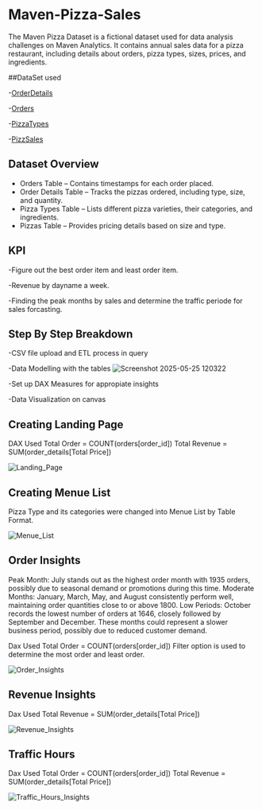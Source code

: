 # Maven-Pizza-Sales

The Maven Pizza Dataset is a fictional dataset used for data analysis challenges on Maven Analytics. It contains annual sales data for a pizza restaurant, including details about orders, pizza types, sizes, prices, and ingredients.

##DataSet used

-<a href="https://github.com/NaingLinnPhyoe28/Maven-Pizza-Sales/blob/main/order_details.csv">OrderDetails</a>

-<a href="https://github.com/NaingLinnPhyoe28/Maven-Pizza-Sales/blob/main/orders.csv">Orders</a>

-<a href="https://github.com/NaingLinnPhyoe28/Maven-Pizza-Sales/blob/main/pizza_types.csv">PizzaTypes<a/>

-<a href="https://github.com/NaingLinnPhyoe28/Maven-Pizza-Sales/blob/main/pizzas.csv">PizzSales<a/>

## Dataset Overview

- Orders Table – Contains timestamps for each order placed.
- Order Details Table – Tracks the pizzas ordered, including type, size, and quantity.
- Pizza Types Table – Lists different pizza varieties, their categories, and ingredients.
- Pizzas Table – Provides pricing details based on size and type.

## KPI

-Figure out the best order item and least order item.

-Revenue by dayname a week.

-Finding the peak months by sales and determine the traffic periode for sales forcasting.


## Step By Step Breakdown

-CSV file upload and ETL process in query

-Data Modelling with the tables
![Screenshot 2025-05-25 120322](https://github.com/user-attachments/assets/35e2b093-fee5-493f-87d7-e07d465dda1e)

-Set up DAX Measures for appropiate insights

-Data Visualization on canvas


## Creating Landing Page

DAX Used
Total Order = COUNT(orders[order_id])
Total Revenue = SUM(order_details[Total Price])

![Landing_Page](https://github.com/user-attachments/assets/65bfe69d-bd26-497c-a869-e8edc4e81b13)

## Creating Menue List

Pizza Type and its categories were changed into Menue List by Table Format.

![Menue_List](https://github.com/user-attachments/assets/4af7a9c2-f66f-48a5-8dfc-05869f8d43f2)

## Order Insights

Peak Month: July stands out as the highest order month with 1935 orders, possibly due to seasonal demand or promotions during this time.
Moderate Months: January, March, May, and August consistently perform well, maintaining order quantities close to or above 1800.
Low Periods: October records the lowest number of orders at 1646, closely followed by September and December. These months could represent a slower business period, possibly due to reduced customer demand.

Dax Used
Total Order = COUNT(orders[order_id])
Filter option is used to determine the most order and least order.

![Order_Insights](https://github.com/user-attachments/assets/0d2c4467-79c8-434d-83e4-2e3a12978030)

## Revenue Insights

Dax Used 
Total Revenue = SUM(order_details[Total Price])

![Revenue_Insights](https://github.com/user-attachments/assets/6b9ead2c-89da-4a22-8152-7ebdb769f456)

## Traffic Hours

Dax Used
Total Order = COUNT(orders[order_id])
Total Revenue = SUM(order_details[Total Price])

![Traffic_Hours_Insights](https://github.com/user-attachments/assets/fcb34c68-ee6b-4acc-bb9e-c82b4597b783)



